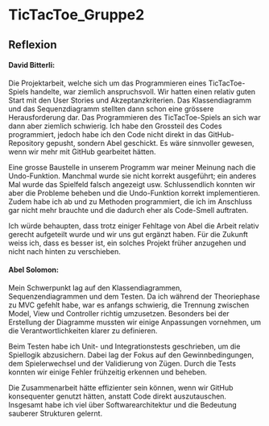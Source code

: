 # TicTacToe_Gruppe2

## Reflexion


#### David Bitterli:

Die Projektarbeit, welche sich um das Programmieren eines TicTacToe-Spiels handelte, war ziemlich anspruchsvoll. Wir hatten einen relativ guten Start mit den User Stories und Akzeptanzkriterien. Das Klassendiagramm und das Sequenzdiagramm stellten dann schon eine grössere Herausforderung dar. Das Programmieren des TicTacToe-Spiels an sich war dann aber ziemlich schwierig. Ich habe den Grossteil des Codes programmiert, jedoch habe ich den Code nicht direkt in das GitHub-Repository gepusht, sondern Abel geschickt. Es wäre sinnvoller gewesen, wenn wir mehr mit GitHub gearbeitet hätten.

Eine grosse Baustelle in unserem Programm war meiner Meinung nach die Undo-Funktion. Manchmal wurde sie nicht korrekt ausgeführt; ein anderes Mal wurde das Spielfeld falsch angezeigt usw. Schlussendlich konnten wir aber die Probleme beheben und die Undo-Funktion korrekt implementieren. Zudem habe ich ab und zu Methoden programmiert, die ich im Anschluss gar nicht mehr brauchte und die dadurch eher als Code-Smell auftraten.

Ich würde behaupten, dass trotz einiger Fehltage von Abel die Arbeit relativ gerecht aufgeteilt wurde und wir uns gut ergänzt haben. Für die Zukunft weiss ich, dass es besser ist, ein solches Projekt früher anzugehen und nicht nach hinten zu verschieben.


#### Abel Solomon: 

Mein Schwerpunkt lag auf den Klassendiagrammen, Sequenzendiagrammen und dem Testen. Da ich während der Theoriephase zu MVC gefehlt habe, war es anfangs schwierig, die Trennung zwischen Model, View und Controller richtig umzusetzen. Besonders bei der Erstellung der Diagramme mussten wir einige Anpassungen vornehmen, um die Verantwortlichkeiten klarer zu definieren.  

Beim Testen habe ich Unit- und Integrationstests geschrieben, um die Spiellogik abzusichern. Dabei lag der Fokus auf den Gewinnbedingungen, dem Spielerwechsel und der Validierung von Zügen. Durch die Tests konnten wir einige Fehler frühzeitig erkennen und beheben.  

Die Zusammenarbeit hätte effizienter sein können, wenn wir GitHub konsequenter genutzt hätten, anstatt Code direkt auszutauschen. Insgesamt habe ich viel über Softwarearchitektur und die Bedeutung sauberer Strukturen gelernt.
